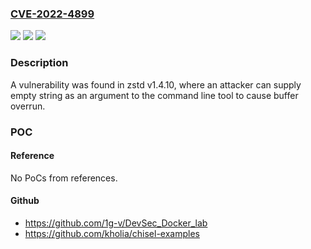 ### [CVE-2022-4899](https://cve.mitre.org/cgi-bin/cvename.cgi?name=CVE-2022-4899)
![](https://img.shields.io/static/v1?label=Product&message=zstd&color=blue)
![](https://img.shields.io/static/v1?label=Version&message=n%2Fa&color=blue)
![](https://img.shields.io/static/v1?label=Vulnerability&message=CWE-400&color=brighgreen)

### Description

A vulnerability was found in zstd v1.4.10, where an attacker can supply empty string as an argument to the command line tool to cause buffer overrun.

### POC

#### Reference
No PoCs from references.

#### Github
- https://github.com/1g-v/DevSec_Docker_lab
- https://github.com/kholia/chisel-examples

